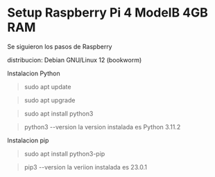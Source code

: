 # Setup Raspberry Pi 4 ModelB 4GB RAM

 Se siguieron los pasos de Raspberry 
 
distribucion: Debian GNU/Linux 12 (bookworm)


Instalacion Python

> sudo apt update

> sudo apt upgrade

> sudo apt install python3

> python3 --version
la version instalada es Python 3.11.2

Instalacion pip

> sudo apt install python3-pip

> pip3 --version
la veriion instalada es 23.0.1



